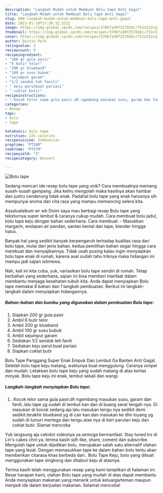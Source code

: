 ```yaml
---
description: "Langkah Mudah untuk Membuat Bolu tape Anti Gagal"
title: "Langkah Mudah untuk Membuat Bolu tape Anti Gagal"
slug: 880-langkah-mudah-untuk-membuat-bolu-tape-anti-gagal
date: 2021-01-19T17:39:32.521Z
image: https://img-global.cpcdn.com/recipes/370bfa30f257816c/751x532cq70/bolu-tape-foto-resep-utama.jpg
thumbnail: https://img-global.cpcdn.com/recipes/370bfa30f257816c/751x532cq70/bolu-tape-foto-resep-utama.jpg
cover: https://img-global.cpcdn.com/recipes/370bfa30f257816c/751x532cq70/bolu-tape-foto-resep-utama.jpg
author: Dustin Park
ratingvalue: 3
reviewcount: 9
recipeingredient:
- "200 gr gula pasir"
- "6 butir telor"
- "200 gr blueband"
- "100 gr susu bubuk"
- "sejumput garam"
- "1/2 sendok teh fanili"
- " keju parutbuat pariasi"
- " coklat butir"
recipeinstructions:
- ".Kocok telor sama gula pasir.dh ngembang masukan susu, garam dan fanili..lalu tape yg sudah di lembut kan dan di buang serat tengah nya. Di masukan di kocok sedang aja lalu masukan terigu nya sedikit demi sedikit.terakhir blueband yg di cair kan.dan masukan ke dlm loyang yg sudah di lumuri mertega dan terigu.atas nya di beri parutan keju dan coklat butir. Slamat mencoba"
categories:
- Resep
tags:
- bolu
- tape

katakunci: bolu tape 
nutrition: 225 calories
recipecuisine: Indonesian
preptime: "PT26M"
cooktime: "PT57M"
recipeyield: "3"
recipecategory: Dessert

---
```



![Bolu tape](https://img-global.cpcdn.com/recipes/370bfa30f257816c/751x532cq70/bolu-tape-foto-resep-utama.jpg)

Sedang mencari ide resep bolu tape yang unik? Cara membuatnya memang susah-susah gampang. Jika keliru mengolah maka hasilnya akan hambar dan justru cenderung tidak enak. Padahal bolu tape yang enak harusnya sih mempunyai aroma dan cita rasa yang mampu memancing selera kita.

Assalualaikum wr wb Disini saya mau berbagi resep Bolu tape yang teksturnya super lembut &amp; caranya cukup mudah. Cara membuat bolu jadul, bolu tape keju dengan bahan sederhana. Cara membuat: - Masukkan margarin, endapan air pandan, santan kental dan tape, blender hingga halus.

Banyak hal yang sedikit banyak berpengaruh terhadap kualitas rasa dari bolu tape, mulai dari jenis bahan, kedua pemilihan bahan segar hingga cara membuat dan menyajikannya. Tidak usah pusing kalau ingin menyiapkan bolu tape enak di rumah, karena asal sudah tahu triknya maka hidangan ini mampu jadi sajian istimewa.


Nah, kali ini kita coba, yuk, variasikan bolu tape sendiri di rumah. Tetap berbahan yang sederhana, sajian ini bisa memberi manfaat dalam membantu menjaga kesehatan tubuh kita. Anda dapat menyiapkan Bolu tape memakai 8 bahan dan 1 langkah pembuatan. Berikut ini langkah-langkah dalam menyiapkan hidangannya.

<!--inarticleads1-->

##### Bahan-bahan dan bumbu yang digunakan dalam pembuatan Bolu tape:

1. Siapkan 200 gr gula pasir
1. Ambil 6 butir telor
1. Ambil 200 gr blueband
1. Ambil 100 gr susu bubuk
1. Ambil sejumput garam
1. Sediakan 1/2 sendok teh fanili
1. Sediakan  keju parut.buat pariasi
1. Siapkan  coklat butir


Bolu Tape Panggang Super Enak Empuk Dan Lembut Ga Banten Anti Gagal. Setelah bolu tape keju matang, waktunya buat menggulung. Caranya simpel dan mudah: Letakkan bolu tape keju yang sudah matang di atas kertas minyak. Bolu tape keju ini enak, lembut sekali dan wangi. 

<!--inarticleads2-->

##### Langkah-langkah menyiapkan Bolu tape:

1. .Kocok telor sama gula pasir.dh ngembang masukan susu, garam dan fanili..lalu tape yg sudah di lembut kan dan di buang serat tengah nya. Di masukan di kocok sedang aja lalu masukan terigu nya sedikit demi sedikit.terakhir blueband yg di cair kan.dan masukan ke dlm loyang yg sudah di lumuri mertega dan terigu.atas nya di beri parutan keju dan coklat butir. Slamat mencoba


Yuk langsung aja cekidot videonya ya.semoga bermanfaat. Stay tuned trs di Lin&#39;s cakes chnl ya, terima kasih sdh like, share, coment dan subscribe. Mengolah tape untuk dijadikan bolu, merupakan salah satu alternatif olahan tape yang lezat. Dengan memasukkan tape ke dalam bahan bolu tentu akan memberikan citarasa khas berbeda dari.. Bolu Tape Keju, bolu yang dibuat menggunakan tape singkong dan ditaburi keju di atasnya. 

Terima kasih telah menggunakan resep yang kami tampilkan di halaman ini. Besar harapan kami, olahan Bolu tape yang mudah di atas dapat membantu Anda menyiapkan makanan yang menarik untuk keluarga/teman maupun menjadi ide dalam berjualan makanan. Selamat mencoba!
